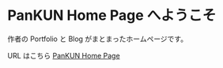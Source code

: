 # PanKUN Home Page へようこそ

作者の Portfolio と Blog がまとまったホームページです。

URL はこちら [PanKUN Home Page](https://breadmotion.github.io/WebSite/)
